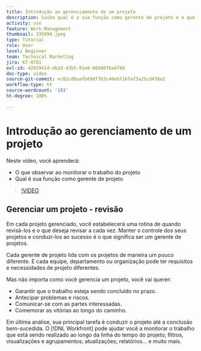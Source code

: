 ```yaml
---
title: Introdução ao gerenciamento de um projeto
description: Saiba qual é a sua função como gerente de projeto e o que observar ao monitorar o trabalho do projeto.
activity: use
feature: Work Management
thumbnail: 335094.jpeg
type: Tutorial
role: User
level: Beginner
team: Technical Marketing
jira: KT-8781
exl-id: 4202941d-eb2d-43b5-91e8-06b0076a470d
doc-type: video
source-git-commit: ec82cd0aafb89df7b3c46eb716faf3a25cd438a2
workflow-type: ht
source-wordcount: '183'
ht-degree: 100%

---
```


# Introdução ao gerenciamento de um projeto

Neste vídeo, você aprenderá:

* O que observar ao monitorar o trabalho do projeto
* Qual é sua função como gerente de projeto

>[!VIDEO](https://video.tv.adobe.com/v/335094/?quality=12&learn=on)

## Gerenciar um projeto - revisão

Em cada projeto gerenciado, você estabelecerá uma rotina de quando revisá-los e o que deseja revisar a cada vez. Manter o controle dos seus projetos e conduzi-los ao sucesso é o que significa ser um gerente de projetos.

Cada gerente de projeto lida com os projetos de maneira um pouco diferente. E cada equipe, departamento ou organização pode ter requisitos e necessidades de projeto diferentes.

Mas não importa como você gerencia um projeto, você vai querer:

* Garantir que o trabalho esteja sendo concluído no prazo.
* Antecipar problemas e riscos.
* Comunicar-se com as partes interessadas.
* Comemorar as vitórias ao longo do caminho.

Em última análise, sua principal tarefa é conduzir o projeto até a conclusão bem-sucedida. O [!DNL Workfront] pode ajudar você a monitorar o trabalho que está sendo realizado ao longo da linha do tempo do projeto; filtros, visualizações e agrupamentos; atualizações; relatórios... e muito mais.

<!---
learn more urls
3 universal principles of project management
What is a project manager?
Project management knowledge areas
9 best practices for effective project management
10 work management problems and how to solve them
--->
